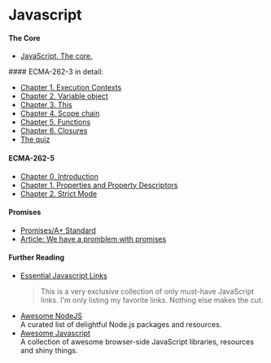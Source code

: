 # Javascript

#### The Core

- [JavaScript. The core.](http://dmitrysoshnikov.com/ecmascript/javascript-the-core/)


#### ECMA-262-3 in detail:

- [Chapter 1. Execution Contexts](http://dmitrysoshnikov.com/ecmascript/chapter-1-execution-contexts/)
- [Chapter 2. Variable object](http://dmitrysoshnikov.com/ecmascript/chapter-2-variable-object/)
- [Chapter 3. This](http://dmitrysoshnikov.com/ecmascript/chapter-3-this/)
- [Chapter 4. Scope chain](http://dmitrysoshnikov.com/ecmascript/chapter-4-scope-chain/)
- [Chapter 5. Functions](http://dmitrysoshnikov.com/ecmascript/chapter-5-functions/)
- [Chapter 6. Closures](http://dmitrysoshnikov.com/ecmascript/chapter-6-closures/)
- [The quiz](http://dmitrysoshnikov.com/ecmascript/the-quiz/)


#### ECMA-262-5

- [Chapter 0. Introduction](http://dmitrysoshnikov.com/ecmascript/es5-chapter-0-introduction/)
- [Chapter 1. Properties and Property Descriptors](http://dmitrysoshnikov.com/ecmascript/es5-chapter-1-properties-and-property-descriptors/)
- [Chapter 2. Strict Mode](http://dmitrysoshnikov.com/ecmascript/es5-chapter-2-strict-mode/)


#### Promises

- [Promises/A+ Standard](https://promisesaplus.com/)
- [Article: We have a promblem with promises](http://pouchdb.com/2015/05/18/we-have-a-problem-with-promises.html)


#### Further Reading

- [Essential Javascript Links](https://github.com/ericelliott/essential-javascript-links#essential-javascript-links)  
  > This is a very exclusive collection of only must-have JavaScript links. I'm only listing my favorite links. Nothing else makes the cut.
- [Awesome NodeJS](https://github.com/sindresorhus/awesome-nodejs)  
  A curated list of delightful Node.js packages and resources.
- [Awesome Javascript](https://github.com/sorrycc/awesome-javascript)  
  A collection of awesome browser-side JavaScript libraries, resources and shiny things.
